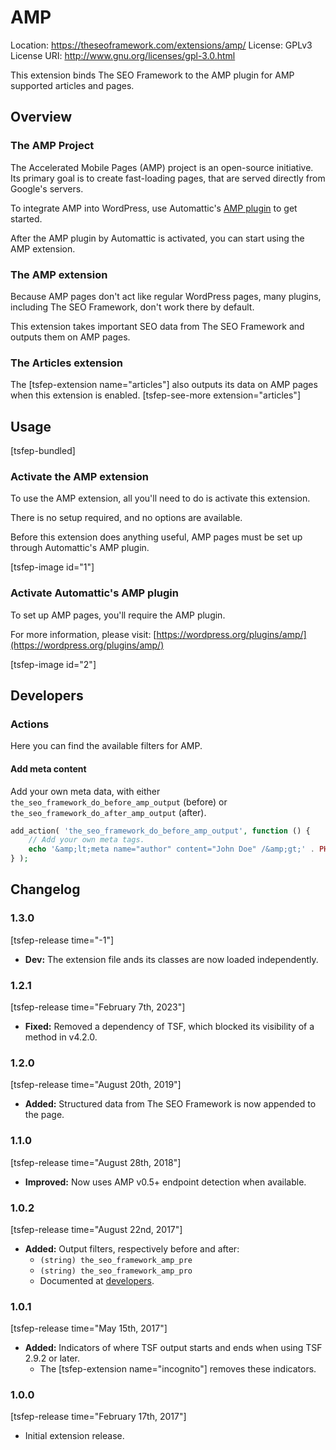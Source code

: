 # AMP
Location: https://theseoframework.com/extensions/amp/
License: GPLv3
License URI: http://www.gnu.org/licenses/gpl-3.0.html

This extension binds The SEO Framework to the AMP plugin for AMP supported articles and pages.

## Overview

### The AMP Project

The Accelerated Mobile Pages (AMP) project is an open-source initiative. Its primary goal is to create fast-loading pages, that are served directly from Google's servers.

To integrate AMP into WordPress, use Automattic's [AMP plugin](https://wordpress.org/plugins/amp/) to get started.

After the AMP plugin by Automattic is activated, you can start using the AMP extension.

### The AMP extension

Because AMP pages don't act like regular WordPress pages, many plugins, including The SEO Framework, don't work there by default.

This extension takes important SEO data from The SEO Framework and outputs them on AMP pages.

### The Articles extension

The [tsfep-extension name="articles"] also outputs its data on AMP pages when this extension is enabled. [tsfep-see-more extension="articles"]

## Usage

[tsfep-bundled]

### Activate the AMP extension

To use the AMP extension, all you'll need to do is activate this extension.

There is no setup required, and no options are available.

Before this extension does anything useful, AMP pages must be set up through Automattic's AMP plugin.

[tsfep-image id="1"]

### Activate Automattic's AMP plugin

To set up AMP pages, you'll require the AMP plugin.

For more information, please visit:
[https://wordpress.org/plugins/amp/](https://wordpress.org/plugins/amp/)

[tsfep-image id="2"]

## Developers

### Actions

Here you can find the available filters for AMP.

#### Add meta content

Add your own meta data, with either `the_seo_framework_do_before_amp_output` (before) or `the_seo_framework_do_after_amp_output` (after).

```php
add_action( 'the_seo_framework_do_before_amp_output', function () {
	// Add your own meta tags.
	echo '&amp;lt;meta name="author" content="John Doe" /&amp;gt;' . PHP_EOL;
} );
```

## Changelog

### 1.3.0

[tsfep-release time="-1"]

* **Dev:** The extension file ands its classes are now loaded independently.

### 1.2.1

[tsfep-release time="February 7th, 2023"]

* **Fixed:** Removed a dependency of TSF, which blocked its visibility of a method in v4.2.0.

### 1.2.0

[tsfep-release time="August 20th, 2019"]

* **Added:** Structured data from The SEO Framework is now appended to the page.

### 1.1.0

[tsfep-release time="August 28th, 2018"]

* **Improved:** Now uses AMP v0.5+ endpoint detection when available.

### 1.0.2

[tsfep-release time="August 22nd, 2017"]

* **Added:** Output filters, respectively before and after:
	* `(string) the_seo_framework_amp_pre`
	* `(string) the_seo_framework_amp_pro`
	* Documented at [developers](#developers).

### 1.0.1

[tsfep-release time="May 15th, 2017"]

* **Added:** Indicators of where TSF output starts and ends when using TSF 2.9.2 or later.
	* The [tsfep-extension name="incognito"] removes these indicators.

### 1.0.0

[tsfep-release time="February 17th, 2017"]

* Initial extension release.
